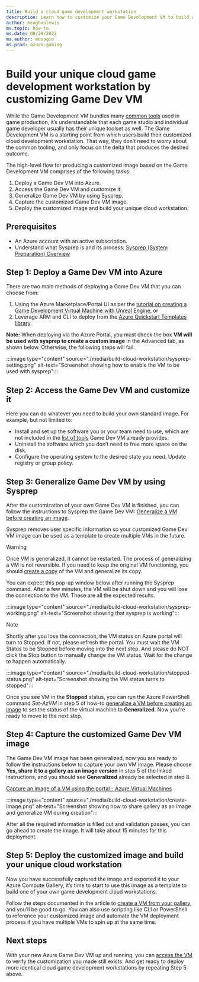 ```yaml
---
title: Build a cloud game development workstation
description: Learn how to customize your Game Development VM to build a cloud development workstation.
author: meaghanlewis
ms.topic: how-to
ms.date: 08/29/2022
ms.author: mosagie
ms.prod: azure-gaming
---
```


# Build your unique cloud game development workstation by customizing Game Dev VM

While the Game Development VM bundles many [common tools](/gaming/azure/game-dev-virtual-machine/tools-included-azure-game-dev-kit) used in game production, it’s  understandable that each game studio and individual game developer usually has their unique toolset as well. The Game Development VM is a starting point from which users build their customized cloud development workstation. That way, they don’t need to worry about the common tooling, and only focus on the delta that produces the desired outcome.

The high-level flow for producing a customized image based on the Game Development VM comprises of the following tasks:

1. Deploy a Game Dev VM into Azure.
1. Access the Game Dev VM and customize it.
1. Generalize Game Dev VM by using Sysprep.
1. Capture the customized Game Dev VM image.
1. Deploy the customized image and build your unique cloud workstation.

## Prerequisites

- An Azure account with an active subscription.
- Understand what Sysprep is and its process: [Sysprep (System Preparation) Overview](/windows-hardware/manufacture/desktop/sysprep--system-preparation--overview)

## Step 1: Deploy a Game Dev VM into Azure

There are two main methods of deploying a Game Dev VM that you can choose from:

1. Using the Azure Marketplace/Portal UI as per the [tutorial on creating a Game Development Virtual Machine with Unreal Engine,](/gaming/azure/game-dev-virtual-machine/create-game-development-vm-for-unreal) or
1. Leverage ARM and CLI to deploy from the [Azure Quickstart Templates library](/gaming/azure/game-dev-virtual-machine/create-game-development-vm-arm-template).

**Note:** When deploying via the Azure Portal, you must check the box **VM will be used with sysprep to create a custom image** in the Advanced tab, as shown below. Otherwise, the following steps will fail.

:::image type="content" source="./media/build-cloud-workstation/sysprep-setting.png" alt-text="Screenshot showing how to enable the VM to be used with sysprep":::

## Step 2: Access the Game Dev VM and customize it

Here you can do whatever you need to build your own standard image. For example, but not limited to:

- Install and set up the software you or your team need to use, which are not included in the [list of tools](/gaming/azure/game-dev-virtual-machine/tools-included-azure-game-dev-kit) Game Dev VM already provides.
- Uninstall the software which you don’t need to free more space on the disk.
- Configure the operating system to the desired state you need. Update registry or group policy.

## Step 3: Generalize Game Dev VM by using Sysprep

After the customization of your own Game Dev VM is finished, you can follow the instructions to Sysprep the Game Dev VM: [Generalize a VM before creating an image](/azure/virtual-machines/generalize).

Sysprep removes user specific information so your customized Game Dev VM image can be used as a template to create multiple VMs in the future.

> [!WARNING]
> Once VM is generalized, it cannot be restarted. The process of generalizing a VM is not reversible. If you need to keep the original VM functioning, you should [create a copy](/azure/virtual-machines/windows/create-vm-specialized#option-3-copy-an-existing-azure-vm) of the VM and generalize its copy.

You can expect this pop-up window below after running the Sysprep command. After a few minutes, the VM will be shut down and you will lose the connection to the VM. These are all the expected results.

:::image type="content" source="./media/build-cloud-workstation/sysprep-working.png" alt-text="Screenshot showing that sysprep is working":::

> [!NOTE]
> Shortly after you lose the connection, the VM status on Azure portal will turn to Stopped. If not, please refresh the portal. You must wait the VM Status to be Stopped before moving into the next step. And please do NOT click the Stop button to manually change the VM status. Wait for the change to happen automatically.

:::image type="content" source="./media/build-cloud-workstation/stopped-status.png" alt-text="Screenshot showing the VM status turns to stopped":::

Once you see VM in the **Stopped** status, you can run the Azure PowerShell command _Set-AzVM_ in step 5 of how-to [generalize a VM before creating an image](/azure/virtual-machines/generalize) to set the status of the virtual machine to **Generalized**. Now you’re ready to move to the next step.

## Step 4: Capture the customized Game Dev VM image

The Game Dev VM image has been generalized, now you are ready to follow the instructions below to capture your own VM image. Please choose **Yes, share it to a gallery as an image version** in step 5 of the linked instructions, and you should see **Generalized** already be selected in step 8.

[Capture an image of a VM using the portal - Azure Virtual Machines](/azure/virtual-machines/capture-image-portal)

:::image type="content" source="./media/build-cloud-workstation/create-image.png" alt-text="Screenshot showing how to share gallery as an image and generalize VM during creation":::

After all the required information is filled out and validation passes, you can go ahead to create the image. It will take about 15 minutes for this deployment.

## Step 5: Deploy the customized image and build your unique cloud workstation

Now you have successfully captured the image and exported it to your Azure Compute Gallery, it’s time to start to use this image as a template to build one of your own game development cloud workstations.

Follow the steps documented in the article to [create a VM from your gallery](/azure/virtual-machines/vm-generalized-image-version?tabs=portal%2Ccli2), and you’ll be good to go. You can also use scripting like CLI or PowerShell to reference your customized image and automate the VM deployment process if you have multiple VMs to spin up at the same time.  

## Next steps

With your new Azure Game Dev VM up and running, you can [access the VM](/gaming/azure/game-dev-virtual-machine/create-game-development-vm-for-unreal) to verify the customization you made still exists. And get ready to deploy more identical cloud game development workstations by repeating Step 5 above.
